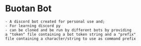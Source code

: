 # Buotan Bot
    - A discord bot created for personal use and;
    - For learning discord py
    - can be cloned and be run by different bots by providing
    a "token" file containing a bot token string and a "prefix"
    file containing a character/string to use as command prefix
